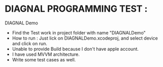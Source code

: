 # DIAGNAL PROGRAMMING TEST : 
DIAGNAL Demo

- Find the Test work in project folder with name "DIAGNALDemo"
- How to run : Just lick on DIAGNALDemo.xcodeproj, and select device and click on run.
- Unable to provide Build because I don't have apple account.
- I have used MVVM architecture.
- Write some test cases as well.
